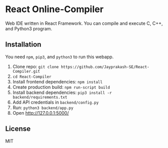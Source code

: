 # React Online-Compiler

Web IDE written in React Framework. You can compile and execute C, C++, and Python3 program.

## Installation
You need `npm`, `pip3`, and `python3` to run this webapp.
1. Clone repo: `git clone https://github.com/Jayprakash-SE/React-Compiler.git`
2. `cd React-Compiler`
3. Install frontend dependencies: `npm install`
4. Create production build: `npm run-script build`
5. Install backend dependencies: `pip3 install -r backend/requirements.txt`
6. Add API credentials in `backend/config.py`
7. Run: `python3 backend/app.py`
8. Open http://127.0.0.1:5000/

## License
MIT